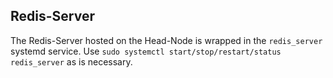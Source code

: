 ## Redis-Server

The Redis-Server hosted on the Head-Node is wrapped in the `redis_server` systemd service. Use `sudo systemctl start/stop/restart/status redis_server` as is necessary.
